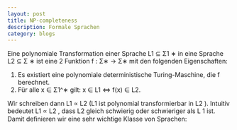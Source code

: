 ```yaml
---
layout: post
title: NP-completeness
description: Formale Sprachen
category: blogs
---
```


Eine polynomiale Transformation einer Sprache L1 ⊆ Σ1 ∗ in eine Sprache L2 ⊆ Σ ∗ ist eine 2 Funktion f : Σ∗ → Σ∗ mit den folgenden Eigenschaften:
1. Es existiert eine polynomiale deterministische Turing-Maschine, die f berechnet.
2. Für alle x ∈ Σ1^∗ gilt: x ∈ L1 ⇔ f(x) ∈ L2.
   
Wir schreiben dann L1 ∝ L2 (L1 ist polynomial transformierbar in L2 ). Intuitiv bedeutet L1 ∝ L2 , dass L2 gleich schwierig oder schwieriger als L 1 ist. Damit deﬁnieren wir eine sehr wichtige Klasse von Sprachen:

